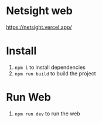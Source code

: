 # Netsight web

https://netsight.vercel.app/

# Install

1. `npm i` to install dependencies
2. `npm run build` to build the project

# Run Web

1. `npm run dev` to run the web
